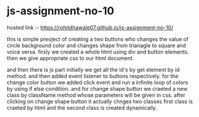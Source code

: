 # js-assignment-no-10

hosted link :- https://rohitdhawale07.github.io/js-assignment-no-10/

this is simple preoject of creating a two buttons who changes the value of circle background color and changes shape from trianagle to square and voice versa.
firsly we created a whole html using div and button elements.
then we give appropriate css to our html document.

and then there is js part initially we get all the id's by get element by id method.
and then added event listener to buttons respectively.
for the change color button we added click event and run a infinite loop of colors by using if else condition.
and for change shape button we craeted a new class by className method whose parameters will be given in css.
after clicking on change shape button it actually chnges two classes first class is craeted by html and the second class is created dynamically.
